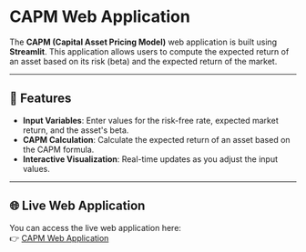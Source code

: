 # CAPM Web Application

The **CAPM (Capital Asset Pricing Model)** web application is built using **Streamlit**. This application allows users to compute the expected return of an asset based on its risk (beta) and the expected return of the market.

---

## 🚀 Features

- **Input Variables**: Enter values for the risk-free rate, expected market return, and the asset's beta.
- **CAPM Calculation**: Calculate the expected return of an asset based on the CAPM formula.
- **Interactive Visualization**: Real-time updates as you adjust the input values.

---

## 🌐 Live Web Application

You can access the live web application here:  
👉 [CAPM Web Application](https://capmwebappication-vw6a6n8bd7jn4xcize3xn8.streamlit.app/)

